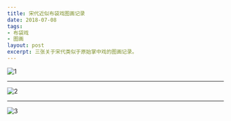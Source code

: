 ```yaml
---
title: 宋代近似布袋戏图画记录
date: 2018-07-08
tags: 
- 布袋戏 
- 图画
layout: post
excerpt: 三张关于宋代类似于原始掌中戏的图画记录。
---
```


![1](/assets/images/2018/puppet1.jpg)

---

![2](/assets/images/2018/puppet2.jpg)

---

![3](/assets/images/2018/puppet3.jpg)
